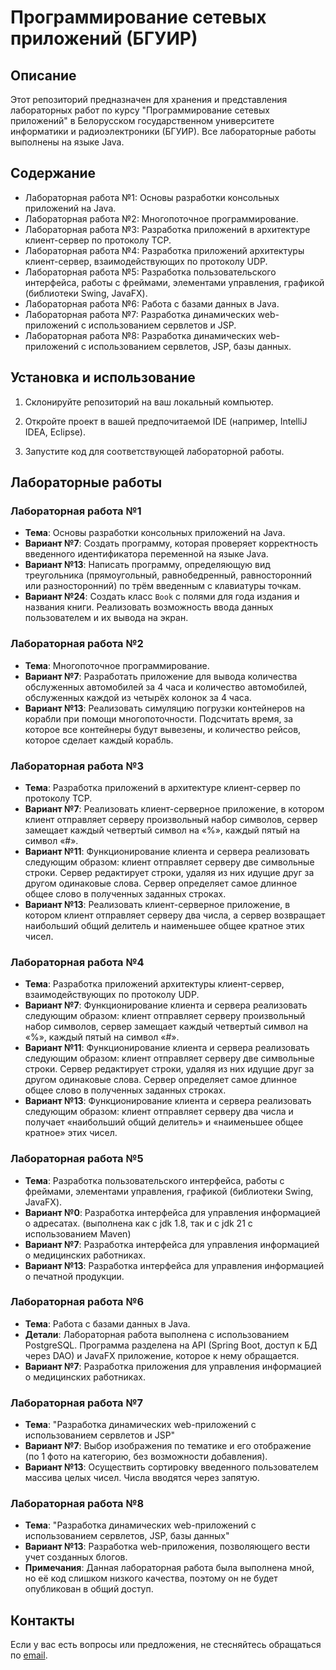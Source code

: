 # Программирование сетевых приложений (БГУИР)

## Описание

Этот репозиторий предназначен для хранения и представления лабораторных работ по курсу "Программирование сетевых приложений" в Белорусском государственном университете информатики и радиоэлектроники (БГУИР). Все лабораторные работы выполнены на языке Java.

## Содержание

- Лабораторная работа №1: Основы разработки консольных приложений на Java.
- Лабораторная работа №2: Многопоточное программирование.
- Лабораторная работа №3: Разработка приложений в архитектуре клиент-сервер по протоколу TCP.
- Лабораторная работа №4: Разработка приложений архитектуры клиент-сервер, взаимодействующих по протоколу UDP.
- Лабораторная работа №5: Разработка пользовательского интерфейса, работы с фреймами, элементами управления, графикой (библиотеки Swing, JavaFX).
- Лабораторная работа №6: Работа с базами данных в Java.
- Лабораторная работа №7: Разработка динамических web-приложений с использованием сервлетов и JSP.
- Лабораторная работа №8: Разработка динамических web-приложений с использованием сервлетов, JSP, базы данных.

## Установка и использование

1. Склонируйте репозиторий на ваш локальный компьютер.

2. Откройте проект в вашей предпочитаемой IDE (например, IntelliJ IDEA, Eclipse).

3. Запустите код для соответствующей лабораторной работы.

## Лабораторные работы

### Лабораторная работа №1

- **Тема**: Основы разработки консольных приложений на Java.
- **Вариант №7**: Создать программу, которая проверяет корректность введенного идентификатора переменной на языке Java.
- **Вариант №13**: Написать программу, определяющую вид треугольника (прямоугольный, равнобедренный, равносторонний или разносторонний) по трём введенным с клавиатуры точкам.
- **Вариант №24**: Создать класс `Book` с полями для года издания и названия книги. Реализовать возможность ввода данных пользователем и их вывода на экран.

### Лабораторная работа №2

- **Тема**: Многопоточное программирование.
- **Вариант №7**: Разработать приложение для вывода количества обслуженных автомобилей за 4 часа и количество автомобилей, обслуженных каждой из четырёх колонок за 4 часа.
- **Вариант №13**: Реализовать симуляцию погрузки контейнеров на корабли при помощи многопоточности. Подсчитать время, за которое все контейнеры будут вывезены, и количество рейсов, которое сделает каждый корабль.

### Лабораторная работа №3

- **Тема**: Разработка приложений в архитектуре клиент-сервер по протоколу TCP.
- **Вариант №7**: Реализовать клиент-серверное приложение, в котором клиент отправляет серверу произвольный набор символов, сервер замещает каждый четвертый символ на «%», каждый пятый на символ «#».
- **Вариант №11**: Функционирование клиента и сервера реализовать следующим образом: клиент отправляет серверу две символьные строки. Сервер редактирует строки, удаляя из них идущие друг за другом одинаковые слова. Сервер определяет самое длинное общее слово в полученных заданных строках.
- **Вариант №13**: Реализовать клиент-серверное приложение, в котором клиент отправляет серверу два числа, а сервер возвращает наибольший общий делитель и наименьшее общее кратное этих чисел.

### Лабораторная работа №4

- **Тема**: Разработка приложений архитектуры клиент-сервер, взаимодействующих по протоколу UDP.
- **Вариант №7**: Функционирование клиента и сервера реализовать следующим образом: клиент отправляет серверу произвольный набор символов, сервер замещает каждый четвертый символ на «%», каждый пятый на символ «#».
- **Вариант №11**: Функционирование клиента и сервера реализовать следующим образом: клиент отправляет серверу две символьные строки. Сервер редактирует строки, удаляя из них идущие друг за другом одинаковые слова. Сервер определяет самое длинное общее слово в полученных заданных строках.
- **Вариант №13**: Функционирование клиента и сервера реализовать следующим образом: клиент отправляет серверу два числа и получает «наибольший общий делитель» и «наименьшее общее кратное» этих чисел.

### Лабораторная работа №5

- **Тема**: Разработка пользовательского интерфейса, работы с фреймами, элементами управления, графикой (библиотеки Swing, JavaFX).
- **Вариант №0**: Разработка интерфейса для управления информацией о адресатах. (выполнена как c jdk 1.8, так и c jdk 21 с использованием Maven)
- **Вариант №7**: Разработка интерфейса для управления информацией о медицинских работниках.
- **Вариант №13**: Разработка интерфейса для управления информацией о печатной продукции.

### Лабораторная работа №6

- **Тема**: Работа с базами данных в Java.
- **Детали**: Лабораторная работа выполнена с использованием PostgreSQL. Программа разделена на API (Spring Boot, доступ к БД через DAO) и JavaFX приложение, которое к нему обращается.
- **Вариант №7**: Разработка приложения для управления информацией о медицинских работниках.

### Лабораторная работа №7

- **Тема**: "Разработка динамических web-приложений с использованием сервлетов и JSP"
- **Вариант №7**: Выбор изображения по тематике и его отображение (по 1 фото на категорию, без возможности добавления).
- **Вариант №13**: Осуществить сортировку введенного пользователем массива целых чисел. Числа вводятся через запятую.

### Лабораторная работа №8

- **Тема**: "Разработка динамических web-приложений с использованием сервлетов, JSP, базы данных"
- **Вариант №13**: Разработка web-приложения, позволяющего вести учет созданных блогов. 
- **Примечания**: Данная лабораторная работа была выполнена мной, но её код слишком низкого качества, поэтому он не будет опубликован в общий доступ.

## Контакты

Если у вас есть вопросы или предложения, не стесняйтесь обращаться по [email](mailto:fcad.td@gmail.com).
